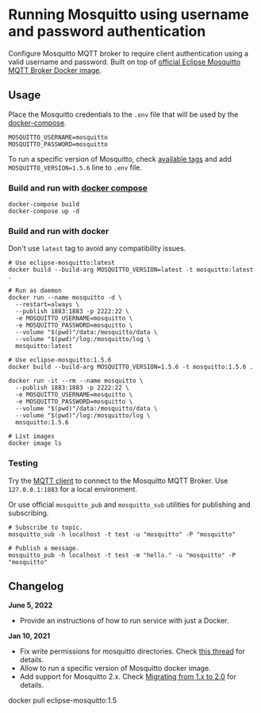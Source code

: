 # Running Mosquitto using username and password authentication

Configure Mosquitto MQTT broker to require client authentication using a valid username and password. Built on top of [official Eclipse Mosquitto MQTT Broker Docker image](https://hub.docker.com/_/eclipse-mosquitto/).

## Usage

Place the Mosquitto credentials to the `.env` file that will be used by the [docker-compose](https://docs.docker.com/compose/).

```
MOSQUITTO_USERNAME=mosquitto
MOSQUITTO_PASSWORD=mosquitto
```

To run a specific version of Mosquitto, check [available tags](https://hub.docker.com/_/eclipse-mosquitto?tab=tags) and add `MOSQUITTO_VERSION=1.5.6` line to `.env` file.

### Build and run with [docker compose](https://docs.docker.com/compose/)

```shell
docker-compose build
docker-compose up -d
```

### Build and run with docker

Don't use `latest` tag to avoid any compatibility issues.

```shell
# Use eclipse-mosquitto:latest
docker build --build-arg MOSQUITTO_VERSION=latest -t mosquitto:latest .

# Run as daemon
docker run --name mosquitto -d \
  --restart=always \
  --publish 1883:1883 -p 2222:22 \
  -e MOSQUITTO_USERNAME=mosquitto \
  -e MOSQUITTO_PASSWORD=mosquitto \
  --volume "$(pwd)"/data:/mosquitto/data \
  --volume "$(pwd)"/log:/mosquitto/log \
  mosquitto:latest
```

```shell
# Use eclipse-mosquitto:1.5.6
docker build --build-arg MOSQUITTO_VERSION=1.5.6 -t mosquitto:1.5.6 .

docker run -it --rm --name mosquitto \
  --publish 1883:1883 -p 2222:22 \
  -e MOSQUITTO_USERNAME=mosquitto \
  -e MOSQUITTO_PASSWORD=mosquitto \
  --volume "$(pwd)"/data:/mosquitto/data \
  --volume "$(pwd)"/log:/mosquitto/log \
  mosquitto:1.5.6
```

```shell
# List images
docker image ls
```

### Testing

Try the [MQTT client](http://mqttfx.org/) to connect to the Mosquitto MQTT Broker. Use `127.0.0.1:1883` for a local environment.

Or use official `mosquitto_pub` and `mosquitto_sub` utilities for publishing and subscribing.

```shell
# Subscribe to topic.
mosquitto_sub -h localhost -t test -u "mosquitto" -P "mosquitto"

# Publish a message.
mosquitto_pub -h localhost -t test -m "hello." -u "mosquitto" -P "mosquitto"
```

## Changelog

**June 5, 2022**
* Provide an instructions of how to run service with just a Docker.

**Jan 10, 2021**
* Fix write permissions for mosquitto directories. Check [this thread](https://github.com/eclipse/mosquitto/issues/1078) for details.
* Allow to run a specific version of Mosquitto docker image.
* Add support for Mosquitto 2.x. Check [Migrating from 1.x to 2.0](https://mosquitto.org/documentation/migrating-to-2-0/) for details.

docker pull eclipse-mosquitto:1.5
